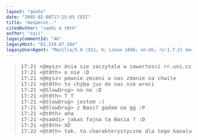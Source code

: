 ```yaml
---
layout: "quote"
date: "2005-02-08T17:25:05 CEST"
title: "desperat.."
citedAuthor: "saddi & t0th"
author: "saji"
legacyCommentId: "46"
legacyHost: "81.219.87.104"
legacyUserAgent: "Mozilla/5.0 (X11; U; Linux i686; en-US; rv:1.7.5) Gecko/20041203 Firefox/1.0"
---
```



<blockquote><tt>17:21 &lt;@mysz&gt; Ania sie zaczytala w zawartosci rr.uni.cc<br>
17:21 &lt;@t0th&gt; o nie :D<br>
17:21 &lt;@mysz&gt; pewnie zmieni o nas zdanie za chwile<br>
17:21 &lt;@t0th&gt; to chyba juz do nas nie wroci<br>
17:21 &lt;@SlowDrug&gt; no no :D<br>
17:21 &lt;@t0th&gt; T_T<br>
17:21 &lt;@SlowDrug&gt; jestem :)<br>
17:21 &lt;@SlowDrug&gt; z Basi? gadam na gg :P<br>
17:21 &lt;@t0th&gt; aha<br>
17:21 &lt;@saddi&gt; jakas fajna ta Basia ? :D<br>
17:21 &lt;@t0th&gt; XD<br>
17:22 &lt;@t0th&gt; tak. to charakterystyczne dla tego kanalu</tt></blockquote>
